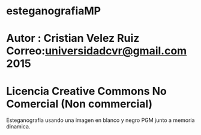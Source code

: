 # esteganografiaMP 
# Autor : Cristian Velez Ruiz Correo:universidadcvr@gmail.com 2015
# Licencia Creative Commons No Comercial (Non commercial)
Esteganografia usando una imagen en blanco y negro PGM junto a memoria dinamica.
